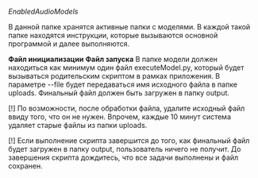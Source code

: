 *EnabledAudioModels*

В данной папке хранятся активные папки с моделями. В каждой такой папке находятся инструкции, которые вызываются основной программой и далее выполняются.

**Файл инициализации**
**Файл запуска**
В папке модели должен находиться как минимум один файл executeModel.py, который будет вызываться родительским скриптом в рамках приложения. В параметре --file будет передаваться имя исходного файла в папке uploads. Финальный файл должен быть загружен в папку output.

[!] По возможности, после обработки файла, удалите исходный файл ввиду того, что он не нужен. Впрочем, каждые 10 минут система удаляет старые файлы из папки uploads.

[!] Если выполнение скрипта завершится до того, как финальный файл будет загружен в папку output, пользователь ничего не получит. До завершения скрипта дождитесь, что все задачи выполнены и файл сохранен.